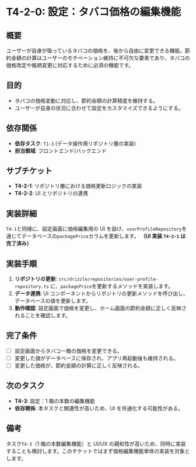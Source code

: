 # T4-2-0: 設定：タバコ価格の編集機能

## 概要

ユーザーが自身が吸っているタバコの価格を、後から自由に変更できる機能。節約金額の計算はユーザーのモチベーション維持に不可欠な要素であり、タバコの価格改定や銘柄変更に対応するために必須の機能です。

## 目的

- タバコの価格変動に対応し、節約金額の計算精度を維持する。
- ユーザーが自身の状況に合わせて設定をカスタマイズできるようにする。

## 依存関係

- **依存タスク**: `T1-3` (データ操作用リポジトリ層の実装)
- **担当領域**: フロントエンド/バックエンド

## サブチケット

- **T4-2-1**: リポジトリ層における価格更新ロジックの実装
- **T4-2-2**: UI とリポジトリの連携

## 実装詳細

`T4-1`と同様に、設定画面に価格編集用の UI を設け、`userProfileRepository`を通じてデータベースの`packagePrice`カラムを更新します。
**（UI 実装 `T4-2-1` は完了済み）**

## 実装手順

1. **リポジトリの更新**: `src/drizzle/repositories/user-profile-repository.ts` に、`packagePrice`を更新するメソッドを実装します。
2. **データ連携**: UI コンポーネントからリポジトリの更新メソッドを呼び出し、データベースの値を更新します。
3. **動作確認**: 設定画面で価格を変更し、ホーム画面の節約金額に正しく反映されることを確認します。

## 完了条件

- [ ] 設定画面からタバコ一箱の価格を変更できる。
- [ ] 変更した値がデータベースに保存され、アプリ再起動後も維持される。
- [ ] 変更した価格が、節約金額の計算に正しく反映される。

## 次のタスク

- **T4-3**: 設定：1 箱の本数の編集機能
- **依存関係**: 本タスクと関連性が高いため、UI を共通化する可能性がある。

## 備考

タスク`T4-3`（1 箱の本数編集機能）と UI/UX の親和性が高いため、同時に実装することも検討します。このチケットではまず価格編集機能単体の実装を対象とします。

